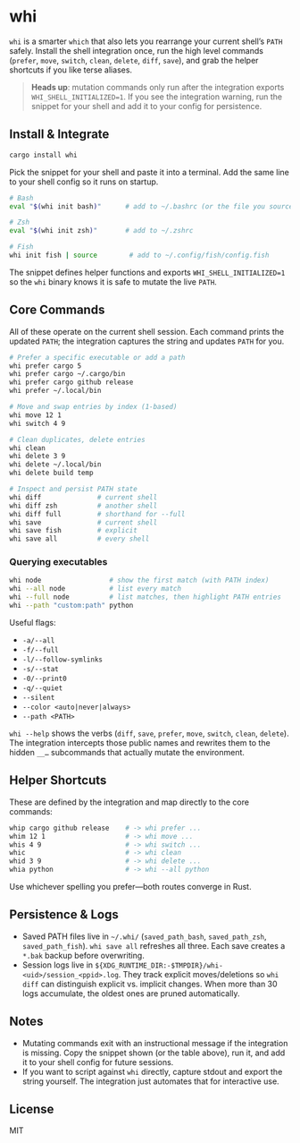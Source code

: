 # whi

`whi` is a smarter `which` that also lets you rearrange your current shell’s `PATH` safely. Install the shell integration once, run the high level commands (`prefer`, `move`, `switch`, `clean`, `delete`, `diff`, `save`), and grab the helper shortcuts if you like terse aliases.

> **Heads up**: mutation commands only run after the integration exports `WHI_SHELL_INITIALIZED=1`. If you see the integration warning, run the snippet for your shell and add it to your config for persistence.

## Install & Integrate

```bash
cargo install whi
```

Pick the snippet for your shell and paste it into a terminal. Add the same line to your shell config so it runs on startup.

```bash
# Bash
eval "$(whi init bash)"      # add to ~/.bashrc (or the file you source)

# Zsh
eval "$(whi init zsh)"       # add to ~/.zshrc

# Fish
whi init fish | source        # add to ~/.config/fish/config.fish
```

The snippet defines helper functions and exports `WHI_SHELL_INITIALIZED=1` so the `whi` binary knows it is safe to mutate the live `PATH`.

## Core Commands

All of these operate on the current shell session. Each command prints the updated `PATH`; the integration captures the string and updates `PATH` for you.

```bash
# Prefer a specific executable or add a path
whi prefer cargo 5
whi prefer cargo ~/.cargo/bin
whi prefer cargo github release
whi prefer ~/.local/bin

# Move and swap entries by index (1-based)
whi move 12 1
whi switch 4 9

# Clean duplicates, delete entries
whi clean
whi delete 3 9
whi delete ~/.local/bin
whi delete build temp

# Inspect and persist PATH state
whi diff              # current shell
whi diff zsh          # another shell
whi diff full         # shorthand for --full
whi save              # current shell
whi save fish         # explicit
whi save all          # every shell
```

### Querying executables

```bash
whi node                 # show the first match (with PATH index)
whi --all node           # list every match
whi --full node          # list matches, then highlight PATH entries
whi --path "custom:path" python
```

Useful flags:
- `-a/--all`
- `-f/--full`
- `-l/--follow-symlinks`
- `-s/--stat`
- `-0/--print0`
- `-q/--quiet`
- `--silent`
- `--color <auto|never|always>`
- `--path <PATH>`

`whi --help` shows the verbs (`diff`, `save`, `prefer`, `move`, `switch`, `clean`, `delete`). The integration intercepts those public names and rewrites them to the hidden `__…` subcommands that actually mutate the environment.

## Helper Shortcuts

These are defined by the integration and map directly to the core commands:

```bash
whip cargo github release    # -> whi prefer ...
whim 12 1                    # -> whi move ...
whis 4 9                     # -> whi switch ...
whic                         # -> whi clean
whid 3 9                     # -> whi delete ...
whia python                  # -> whi --all python
```

Use whichever spelling you prefer—both routes converge in Rust.

## Persistence & Logs

- Saved PATH files live in `~/.whi/` (`saved_path_bash`, `saved_path_zsh`, `saved_path_fish`). `whi save all` refreshes all three. Each save creates a `*.bak` backup before overwriting.
- Session logs live in `${XDG_RUNTIME_DIR:-$TMPDIR}/whi-<uid>/session_<ppid>.log`. They track explicit moves/deletions so `whi diff` can distinguish explicit vs. implicit changes. When more than 30 logs accumulate, the oldest ones are pruned automatically.

## Notes

- Mutating commands exit with an instructional message if the integration is missing. Copy the snippet shown (or the table above), run it, and add it to your shell config for future sessions.
- If you want to script against `whi` directly, capture stdout and export the string yourself. The integration just automates that for interactive use.

## License

MIT
